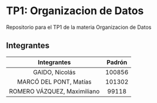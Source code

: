 # TP1: Organizacion de Datos 
Repositorio para el TP1 de la materia Organizacion de Datos

## Integrantes
|           Integrantes         |  Padrón |
|:-----------------------------:|:-------:|
|  GAIDO, Nicolás               |  100856 |
|  MARCÓ DEL PONT, Matías       |  101302 |
|  ROMERO VÁZQUEZ, Maximiliano  |  99118  |

